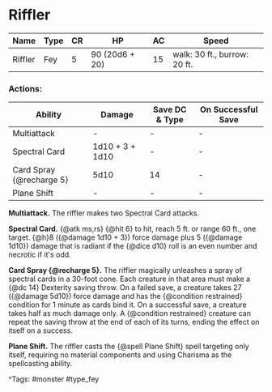# Riffler

| Name | Type | CR | HP | AC | Speed |
|------|------|----|----|----|-------|
| Riffler | Fey | 5 | 90 (20d6 + 20) | 15 | walk: 30 ft., burrow: 20 ft. |

### Actions:

| Ability | Damage | Save DC & Type | On Successful Save |
|---------|--------|----------------|--------------------|
| Multiattack | - | - | - |
| Spectral Card | 1d10 + 3 + 1d10 | - | - |
| Card Spray {@recharge 5} | 5d10 | 14 | - |
| Plane Shift | - | - | - |


**Multiattack.** The riffler makes two Spectral Card attacks.

**Spectral Card.** {@atk ms,rs} {@hit 6} to hit, reach 5 ft. or range 60 ft., one target. {@h}8 ({@damage 1d10 + 3}) force damage plus 5 ({@damage 1d10}) damage that is radiant if the {@dice d10} roll is an even number and necrotic if it's odd.

**Card Spray {@recharge 5}.** The riffler magically unleashes a spray of spectral cards in a 30-foot cone. Each creature in that area must make a {@dc 14} Dexterity saving throw. On a failed save, a creature takes 27 ({@damage 5d10}) force damage and has the {@condition restrained} condition for 1 minute as cards bind it. On a successful save, a creature takes half as much damage only. A {@condition restrained} creature can repeat the saving throw at the end of each of its turns, ending the effect on itself on a success.

**Plane Shift.** The riffler casts the {@spell Plane Shift} spell targeting only itself, requiring no material components and using Charisma as the spellcasting ability.

^Tags: #monster #type_fey